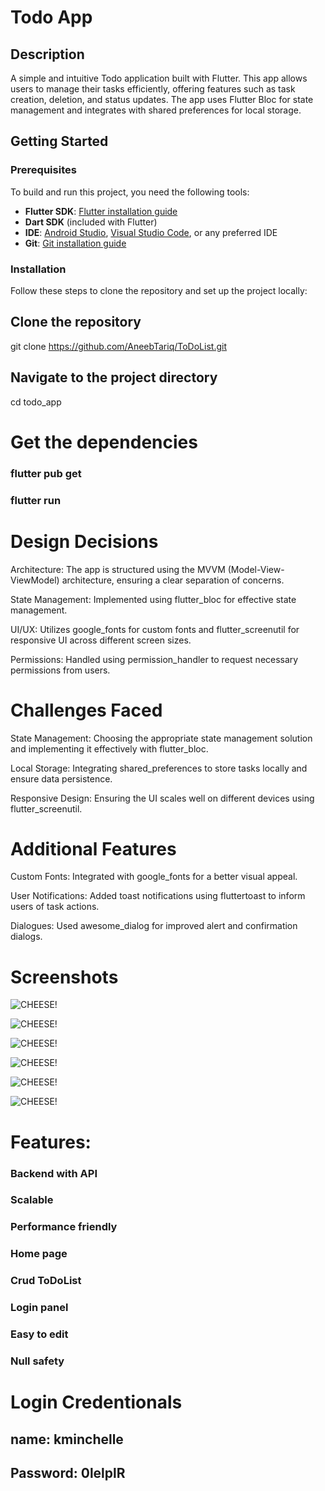 # Todo App

## Description
A simple and intuitive Todo application built with Flutter. This app allows users to manage their tasks efficiently, offering features such as task creation, deletion, and status updates. The app uses Flutter Bloc for state management and integrates with shared preferences for local storage.

## Getting Started

### Prerequisites
To build and run this project, you need the following tools:

- **Flutter SDK**: [Flutter installation guide](https://flutter.dev/docs/get-started/install)
- **Dart SDK** (included with Flutter)
- **IDE**: [Android Studio](https://developer.android.com/studio), [Visual Studio Code](https://code.visualstudio.com/), or any preferred IDE
- **Git**: [Git installation guide](https://git-scm.com/book/en/v2/Getting-Started-Installing-Git)

### Installation
Follow these steps to clone the repository and set up the project locally:

## Clone the repository
git clone https://github.com/AneebTariq/ToDoList.git

## Navigate to the project directory
cd todo_app

# Get the dependencies
### flutter pub get
### flutter run


# Design Decisions

 Architecture: The app is structured using the MVVM (Model-View-ViewModel) architecture, ensuring a clear separation of concerns.

 State Management: Implemented using flutter_bloc for effective state management.

 UI/UX: Utilizes google_fonts for custom fonts and flutter_screenutil for responsive UI across different screen sizes.

 Permissions: Handled using permission_handler to request necessary permissions from users.


# Challenges Faced

 State Management: Choosing the appropriate state management solution and implementing it effectively with flutter_bloc.

 Local Storage: Integrating shared_preferences to store tasks locally and ensure data persistence.

 Responsive Design: Ensuring the UI scales well on different devices using flutter_screenutil.


# Additional Features

 Custom Fonts: Integrated with google_fonts for a better visual appeal.

 User Notifications: Added toast notifications using fluttertoast to inform users of task actions.

 Dialogues: Used awesome_dialog for improved alert and confirmation dialogs.


# Screenshots

![CHEESE!](assets/images/splash_image.jpg)

![CHEESE!](assets/images/login_image.jpg)

![CHEESE!](assets/images/home_image.jpg)

![CHEESE!](assets/images/add_todo_image.jpg)

![CHEESE!](assets/images/update_todo_image.jpg)

![CHEESE!](assets/images/delete_todo_image.jpg)

# Features:

### Backend with API
### Scalable
### Performance friendly
### Home page
### Crud ToDoList
### Login panel
### Easy to edit
### Null safety

# Login Credentionals

## name: kminchelle

## Password: 0lelplR
